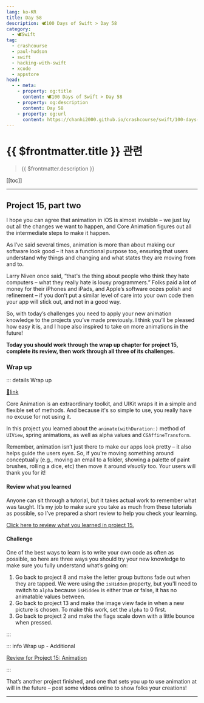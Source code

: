```yaml
---
lang: ko-KR
title: Day 58
description: 🕊️100 Days of Swift > Day 58
category:
  - 🕊️Swift
tag: 
  - crashcourse
  - paul-hudson
  - swift
  - hacking-with-swift
  - xcode
  - appstore
head:
  - - meta:
    - property: og:title
      content: 🕊️100 Days of Swift > Day 58
    - property: og:description
      content: Day 58
    - property: og:url
      content: https://chanhi2000.github.io/crashcourse/swift/100-days-of-swift/58.html
---
```


# {{ $frontmatter.title }} 관련

> {{ $frontmatter.description }}

[[toc]]

---

## Project 15, part two

I hope you can agree that animation in iOS is almost invisible – we just lay out all the changes we want to happen, and Core Animation figures out all the intermediate steps to make it happen.

As I’ve said several times, animation is more than about making our software look good – it has a functional purpose too, ensuring that users understand why things and changing and what states they are moving from and to.

Larry Niven once said, “that's the thing about people who think they hate computers – what they really hate is lousy programmers.” Folks paid a lot of money for their iPhones and iPads, and Apple’s software oozes polish and refinement – if you don’t put a similar level of care into your own code then your app will stick out, and not in a good way.

So, with today’s challenges you need to apply your new animation knowledge to the projects you’ve made previously. I think you’ll be pleased how easy it is, and I hope also inspired to take on more animations in the future!

__Today you should work through the wrap up chapter for project 15, complete its review, then work through all three of its challenges.__

### Wrap up

::: details Wrap up

[📎link](https://www.hackingwithswift.com/read/15/5/wrap-up)

<VidStack src="youtube/zqbWsKHkg74"/>

Core Animation is an extraordinary toolkit, and UIKit wraps it in a simple and flexible set of methods. And because it's so simple to use, you really have no excuse for not using it.

In this project you learned about the `animate(withDuration:)` method of `UIView`, spring animations, as well as alpha values and `CGAffineTransform`.

Remember, animation isn’t just there to make our apps look pretty – it also helps guide the users eyes. So, if you're moving something around conceptually (e.g., moving an email to a folder, showing a palette of paint brushes, rolling a dice, etc) then move it around _visually_ too. Your users will thank you for it!

#### Review what you learned

Anyone can sit through a tutorial, but it takes actual work to remember what was taught. It’s my job to make sure you take as much from these tutorials as possible, so I’ve prepared a short review to help you check your learning.

[Click here to review what you learned in project 15.][project-15-animation]

#### Challenge

One of the best ways to learn is to write your own code as often as possible, so here are three ways you should try your new knowledge to make sure you fully understand what’s going on:

1. Go back to project 8 and make the letter group buttons fade out when they are tapped. We were using the `isHidden` property, but you'll need to switch to `alpha` because `isHidden` is either true or false, it has no animatable values between.
2. Go back to project 13 and make the image view fade in when a new picture is chosen. To make this work, set the `alpha` to 0 first.
3. Go back to project 2 and make the flags scale down with a little bounce when pressed.

:::

::: info Wrap up - Additional

[Review for Project 15: Animation][project-15-animation]

:::

That’s another project finished, and one that sets you up to use animation at will in the future – post some videos online to show folks your creations!

---

<TagLinks />

[project-15-animation]: https://www.hackingwithswift.com/review/hws/project-15-animation